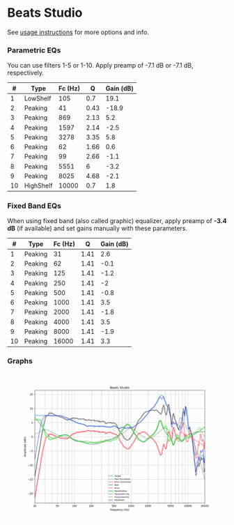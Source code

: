 # Beats Studio
See [usage instructions](https://github.com/jaakkopasanen/AutoEq#usage) for more options and info.

### Parametric EQs
You can use filters 1-5 or 1-10. Apply preamp of -7.1 dB or -7.1 dB, respectively.

|   # | Type      |   Fc (Hz) |    Q |   Gain (dB) |
|-----|-----------|-----------|------|-------------|
|   1 | LowShelf  |       105 | 0.7  |        19.1 |
|   2 | Peaking   |        41 | 0.43 |       -18.9 |
|   3 | Peaking   |       869 | 2.13 |         5.2 |
|   4 | Peaking   |      1597 | 2.14 |        -2.5 |
|   5 | Peaking   |      3278 | 3.35 |         5.8 |
|   6 | Peaking   |        62 | 1.66 |         0.6 |
|   7 | Peaking   |        99 | 2.66 |        -1.1 |
|   8 | Peaking   |      5551 | 6    |        -3.2 |
|   9 | Peaking   |      8025 | 4.68 |        -2.1 |
|  10 | HighShelf |     10000 | 0.7  |         1.8 |

### Fixed Band EQs
When using fixed band (also called graphic) equalizer, apply preamp of **-3.4 dB** (if available) and set gains manually with these parameters.

|   # | Type    |   Fc (Hz) |    Q |   Gain (dB) |
|-----|---------|-----------|------|-------------|
|   1 | Peaking |        31 | 1.41 |         2.6 |
|   2 | Peaking |        62 | 1.41 |        -0.1 |
|   3 | Peaking |       125 | 1.41 |        -1.2 |
|   4 | Peaking |       250 | 1.41 |        -2   |
|   5 | Peaking |       500 | 1.41 |        -0.8 |
|   6 | Peaking |      1000 | 1.41 |         3.5 |
|   7 | Peaking |      2000 | 1.41 |        -1.8 |
|   8 | Peaking |      4000 | 1.41 |         3.5 |
|   9 | Peaking |      8000 | 1.41 |        -1.9 |
|  10 | Peaking |     16000 | 1.41 |         3.3 |

### Graphs
![](./Beats%20Studio.png)
